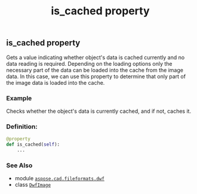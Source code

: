 ﻿---
title: is_cached property
second_title: Aspose.CAD for Python via .NET API References
description: 
type: docs
weight: 210
url: /python-net/aspose.cad.fileformats.dwf/dwfimage/is_cached/
is_root: false
---

## is_cached property


Gets a value indicating whether object's data is cached currently and no data reading is required.
Depending on the loading options only the necessary part of the data can be loaded into the cache from the image data.
In this case, we can use this property to determine that only part of the image data is loaded into the cache.

### Example 


Checks whether the object's data is currently cached, and if not, caches it.
### Definition:
```python
@property
def is_cached(self):
    ...
```

### See Also
* module [`aspose.cad.fileformats.dwf`](../../)
* class [`DwfImage`](/cad/python-net/aspose.cad.fileformats.dwf/dwfimage)
